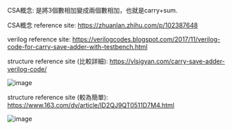 CSA概念:
是將3個數相加變成兩個數相加，也就是carry+sum.

CSA概念 reference site:
https://zhuanlan.zhihu.com/p/102387648

verilog reference site: 
https://verilogcodes.blogspot.com/2017/11/verilog-code-for-carry-save-adder-with-testbench.html

structure reference site (比較詳細): 
https://vlsigyan.com/carry-save-adder-verilog-code/

![image](https://github.com/user-attachments/assets/0aa42c3f-df1e-447f-9594-3a5618254571)


structure reference site (較為簡單):
https://www.163.com/dy/article/ID2QJ9QT0511D7M4.html

![image](https://github.com/user-attachments/assets/ce965edb-4ace-4268-af24-6c80a401edf8)


